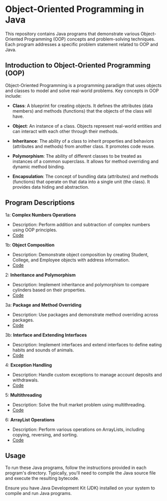 # Object-Oriented Programming in Java

This repository contains Java programs that demonstrate various Object-Oriented Programming (OOP) concepts and problem-solving techniques. Each program addresses a specific problem statement related to OOP and Java.

## Introduction to Object-Oriented Programming (OOP)

Object-Oriented Programming is a programming paradigm that uses objects and classes to model and solve real-world problems. Key concepts in OOP include:

- **Class**: A blueprint for creating objects. It defines the attributes (data members) and methods (functions) that the objects of the class will have.

- **Object**: An instance of a class. Objects represent real-world entities and can interact with each other through their methods.

- **Inheritance**: The ability of a class to inherit properties and behaviors (attributes and methods) from another class. It promotes code reuse.

- **Polymorphism**: The ability of different classes to be treated as instances of a common superclass. It allows for method overriding and dynamic method binding.

- **Encapsulation**: The concept of bundling data (attributes) and methods (functions) that operate on that data into a single unit (the class). It provides data hiding and abstraction.

## Program Descriptions

1a: **Complex Numbers Operations**
   - Description: Perform addition and subtraction of complex numbers using OOP principles.
   - [Code](1a/Complex.java)

1b: **Object Composition**
   - Description: Demonstrate object composition by creating Student, College, and Employee objects with address information.
   - [Code](1b/Address.java)

2: **Inheritance and Polymorphism**
   - Description: Implement inheritance and polymorphism to compare cylinders based on their properties.
   - [Code](2/Circle.java)

3a: **Package and Method Overriding**
   - Description: Use packages and demonstrate method overriding across packages.
   - [Code](3a)

3b: **Interface and Extending Interfaces**
   - Description: Implement interfaces and extend interfaces to define eating habits and sounds of animals.
   - [Code](3b)

4: **Exception Handling**
   - Description: Handle custom exceptions to manage account deposits and withdrawals.
   - [Code](4)

5: **Multithreading**
   - Description: Solve the fruit market problem using multithreading.
   - [Code](5)

6: **ArrayList Operations**
   - Description: Perform various operations on ArrayLists, including copying, reversing, and sorting.
   - [Code](6)

## Usage

To run these Java programs, follow the instructions provided in each program's directory. Typically, you'll need to compile the Java source file and execute the resulting bytecode.

Ensure you have Java Development Kit (JDK) installed on your system to compile and run Java programs.